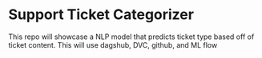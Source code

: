 # Support Ticket Categorizer
 This repo will showcase a NLP model that predicts ticket type based off of ticket content. This will use dagshub, DVC, github, and ML flow
